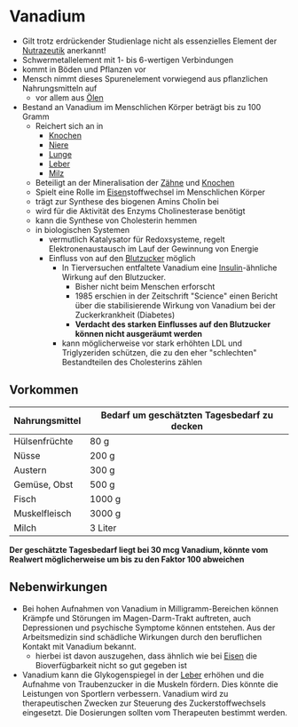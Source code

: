 # Vanadium
- Gilt trotz erdrückender Studienlage nicht als essenzielles Element der [Nutrazeutik](../../Glossar/Nutrazeutik.md) anerkannt!
- Schwermetallelement mit 1- bis 6-wertigen Verbindungen
- kommt in Böden und Pflanzen vor
- Mensch nimmt dieses Spurenelement vorwiegend aus pflanzlichen Nahrungsmitteln auf
	- vor allem aus [Ölen](../../Glossar/Öl.md)
- Bestand an Vanadium im Menschlichen Körper beträgt bis zu 100 Gramm
	- Reichert sich an in
		- [Knochen](../../Menschlicher%20Körper/Knochen.md) 
		- [Niere](../../Menschlicher%20Körper/Niere.md)
		- [Lunge](../../Menschlicher%20Körper/Lunge.md)
		- [Leber](../../Menschlicher%20Körper/Verdauungssystem/Leber.md)
		- [Milz](../../Menschlicher%20Körper/Milz.md)
	- Beteiligt an der Mineralisation der [Zähne](../../Menschlicher%20Körper/Zähne/Zähne.md) und [Knochen](../../Menschlicher%20Körper/Knochen.md)
	- Spielt eine Rolle im [Eisen](Eisen.md)stoffwechsel im Menschlichen Körper
	- trägt zur Synthese des biogenen Amins Cholin bei
	- wird für die Aktivität des Enzyms Cholinesterase benötigt
	- kann die Synthese von Cholesterin hemmen
	- in biologischen Systemen
		- vermutlich Katalysator für Redoxsysteme, regelt Elektronenaustausch  im Lauf der Gewinnung von Energie
		- Einfluss von auf den [Blutzucker](../../Glossar/Blutzucker.md) möglich
			- In Tierversuchen entfaltete Vanadium eine [Insulin](../wichtige%20Verbindungen/Hormone/Insulin.md)-ähnliche Wirkung auf den Blutzucker. 
				- Bisher nicht beim Menschen erforscht
				- 1985 erschien in der Zeitschrift "Science" einen Bericht über die stabilisierende Wirkung von Vanadium bei der Zuckerkrankheit (Diabetes)
				- **Verdacht des starken Einflusses auf den Blutzucker können nicht ausgeräumt werden**
			- kann möglicherweise vor stark erhöhten LDL und Triglyzeriden schützen, die zu den eher "schlechten" Bestandteilen des Cholesterins zählen

## Vorkommen
| Nahrungsmittel | Bedarf um geschätzten Tagesbedarf zu decken | 
| -------------- | ------------------------------------------- |
| Hülsenfrüchte  | 80 g                                        |
| Nüsse          | 200 g                                       |
| Austern        | 300 g                                       |
| Gemüse, Obst   | 500 g                                       |
| Fisch          | 1000 g                                      |
| Muskelfleisch  | 3000 g                                      |
| Milch          | 3 Liter                                     |

**Der geschätzte Tagesbedarf liegt bei 30 mcg Vanadium, könnte vom Realwert möglicherweise um bis zu den Faktor 100 abweichen**


## Nebenwirkungen
- Bei hohen Aufnahmen von Vanadium in Milligramm-Bereichen können Krämpfe und Störungen im Magen-Darm-Trakt auftreten, auch Depressionen und psychische Symptome können entstehen. Aus der Arbeitsmedizin sind schädliche Wirkungen durch den beruflichen Kontakt mit Vanadium bekannt.
	- hierbei ist davon auszugehen, dass ähnlich wie bei [Eisen](Eisen.md) die Bioverfügbarkeit nicht so gut gegeben ist
- Vanadium kann die Glykogenspiegel in der [Leber](../../Menschlicher%20Körper/Verdauungssystem/Leber.md) erhöhen und die Aufnahme von Traubenzucker in die Muskeln fördern. Dies könnte die Leistungen von Sportlern verbessern. Vanadium wird zu therapeutischen Zwecken zur Steuerung des Zuckerstoffwechsels eingesetzt. Die Dosierungen sollten vom Therapeuten bestimmt werden.
